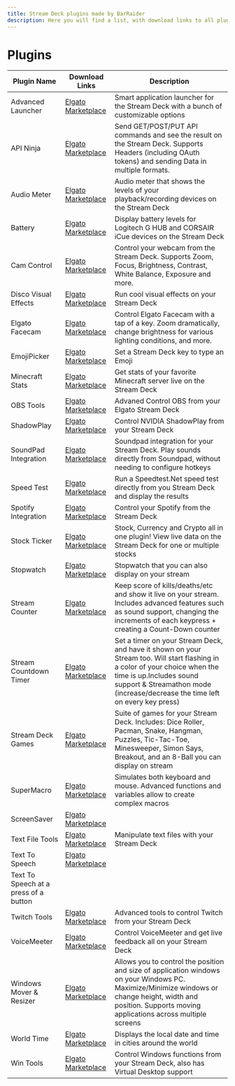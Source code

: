 ```yaml
---
title: Stream Deck plugins made by BarRaider
description: Here you will find a list, with download links to all plugins made by BarRaider for the Elgato Stream Deck.
---
```


# Plugins

|Plugin Name|Download Links|Description|
|--------|--------|-------|
|Advanced Launcher|[Elgato Marketplace](https://marketplace.elgato.com/product/advanced-launcher-d9a289e4-9f61-4613-9f86-0069f5897125)|Smart application launcher for the Stream Deck with a bunch of customizable options|
|API Ninja|[Elgato Marketplace](https://marketplace.elgato.com/product/api-ninja-fd59edeb-e7e5-412f-91ef-304c3e03f035)|Send GET/POST/PUT API commands and see the result on the Stream Deck. Supports Headers (including OAuth tokens) and sending Data in multiple formats.|
|Audio Meter|[Elgato Marketplace](https://marketplace.elgato.com/product/audio-meter-c07f73e1-6742-43b6-af56-8b501d3dcd33)|Audio meter that shows the levels of your playback/recording devices on the Stream Deck|
|Battery|[Elgato Marketplace](https://marketplace.elgato.com/product/battery-042cddfb-557e-4e60-998a-e574398e9496)|Display battery levels for Logitech G HUB and CORSAIR iCue devices on the Stream Deck|
|Cam Control|[Elgato Marketplace](https://marketplace.elgato.com/product/cam-control-0566de9a-1509-4af3-bc74-07de68b3b0ab)|Control your webcam from the Stream Deck. Supports Zoom, Focus, Brightness, Contrast, White Balance, Exposure and more.|
|Disco Visual Effects|[Elgato Marketplace](https://marketplace.elgato.com/product/disco-visual-effects-1cd68842-ca4e-4830-97c7-e50c9c4be1d8)|Run cool visual effects on your Stream Deck|
|Elgato Facecam|[Elgato Marketplace](https://marketplace.elgato.com/product/elgato-facecam-e6909e12-78b0-4db7-8ebf-e1a1b37735cd)|Control Elgato Facecam with a tap of a key. Zoom dramatically, change brightness for various lighting conditions, and more.|
|EmojiPicker|[Elgato Marketplace](https://marketplace.elgato.com/product/emoji-picker-750788a6-11e9-4186-ab0d-f511f038b36f)|Set a Stream Deck key to type an Emoji|
|Minecraft Stats|[Elgato Marketplace](https://marketplace.elgato.com/product/minecraft-stats-eef5ae19-e130-4d31-b40e-8b470c81d52f)|Get stats of your favorite Minecraft server live on the Stream Deck|
|OBS Tools|[Elgato Marketplace](https://marketplace.elgato.com/product/obs-tools-1736515e-1452-41a3-9548-d2b3a689076f)|Advaned Control OBS from your Elgato Stream Deck|
|ShadowPlay|[Elgato Marketplace](https://marketplace.elgato.com/product/shadowplay-a98025e9-397e-466a-a2e1-39c22986afe7)|Control NVIDIA ShadowPlay from your Stream Deck|
|SoundPad Integration|[Elgato Marketplace](https://marketplace.elgato.com/product/soundpad-integration-9b5c4dee-11a8-4ef3-950c-18c1027e3735)|Soundpad integration for your Stream Deck. Play sounds directly from Soundpad, without needing to configure hotkeys|
|Speed Test|[Elgato Marketplace](https://marketplace.elgato.com/product/speed-test-b493077c-ac84-4dc7-9f9f-0561d3007772)|Run a Speedtest.Net speed test directly from you Stream Deck and display the results|
|Spotify Integration|[Elgato Marketplace](https://marketplace.elgato.com/product/spotify-integration-5e3a6d60-570a-40f3-b186-dbcd122216a2)|Control your Spotify from the Stream Deck|
|Stock Ticker|[Elgato Marketplace](https://marketplace.elgato.com/product/stock-ticker-84602e37-3ef1-48d4-b20b-3b303edd99f5)|Stock, Currency and Crypto all in one plugin! View live data on the Stream Deck for one or multiple stocks|
|Stopwatch|[Elgato Marketplace](https://marketplace.elgato.com/product/stopwatch-637dd05d-6f95-4f19-9df7-0fcee0b9845b)|Stopwatch that you can also display on your stream|
|Stream Counter|[Elgato Marketplace](https://marketplace.elgato.com/product/stream-counter-ab18c97d-4b52-442e-a903-fcfe21801b45)|Keep score of kills/deaths/etc and show it live on your stream. Includes advanced features such as sound support, changing the increments of each keypress + creating a Count-Down counter|
|Stream Countdown Timer|[Elgato Marketplace](https://marketplace.elgato.com/product/stream-countdown-timer-625838c6-85ce-4be7-a754-30f00c809b34)|Set a timer on your Stream Deck, and have it shown on your Stream too. Will start flashing in a color of your choice when the time is up.Includes sound support & Streamathon mode (increase/decrease the time left on every key press)
|Stream Deck Games|[Elgato Marketplace](https://marketplace.elgato.com/product/stream-deck-games-5610386b-e778-4b58-9c5d-f4499a986106)|Suite of games for your Stream Deck. Includes: Dice Roller, Pacman, Snake, Hangman, Puzzles, Tic-Tac-Toe, Minesweeper, Simon Says, Breakout, and an 8-Ball you can display on stream|
|SuperMacro|[Elgato Marketplace](https://marketplace.elgato.com/product/supermacro-62195fec-7bcb-403d-b650-c342e9dfec67)|Simulates both keyboard and mouse. Advanced functions and variables allow to create complex macros|
|ScreenSaver|[Elgato Marketplace]()|
|Text File Tools|[Elgato Marketplace](https://marketplace.elgato.com/product/text-file-tools-8ed62b66-35f3-44fe-b801-486976ddd188)|Manipulate text files with your Stream Deck|
|Text To Speech|[Elgato Marketplace](https://marketplace.elgato.com/product/texttospeech-d9615c50-eca4-42e3-ac99-04708a9fa620)|
Text To Speech at a press of a button|
|Twitch Tools|[Elgato Marketplace](https://marketplace.elgato.com/product/twitch-tools-b64d96eb-c5b3-4880-8eb8-64f8a698c335)|Advanced tools to control Twitch from your Stream Deck|
|VoiceMeeter|[Elgato Marketplace](https://marketplace.elgato.com/product/voicemeeter-integration-f879a66f-4b9b-42de-9635-539797e5b5a7)|Control VoiceMeeter and get live feedback all on your Stream Deck|
|Windows Mover & Resizer|[Elgato Marketplace](https://marketplace.elgato.com/product/windows-mover-resizer-5fa50346-eff5-4c75-b5e6-a8e377d694dc)|Allows you to control the position and size of application windows on your Windows PC. Maximize/Minimize windows or change height, width and position. Supports moving applications across multiple screens|
|World Time|[Elgato Marketplace](https://marketplace.elgato.com/product/world-time-ccf461d7-ee4d-4421-a043-0e75174582ac)|Displays the local date and time in cities around the world|
|Win Tools|[Elgato Marketplace](https://marketplace.elgato.com/product/win-tools-c17abe0e-f565-4d86-a80a-73b1d31c0c7d)|Control Windows functions from your Stream Deck, also has Virtual Desktop support|
